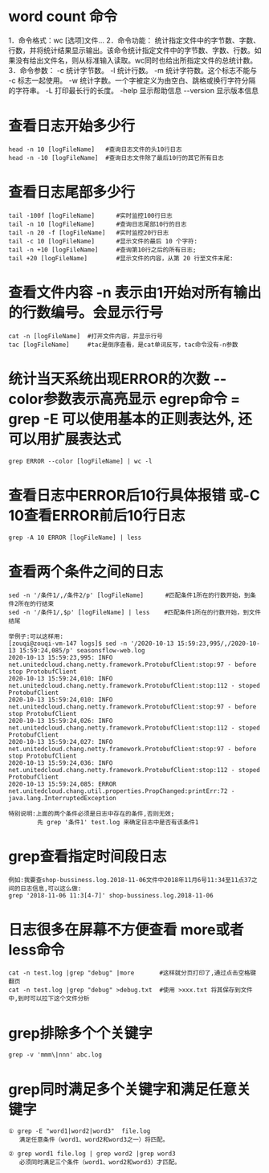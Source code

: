 # word count 命令
1．命令格式：wc [选项]文件...
2．命令功能：
    统计指定文件中的字节数、字数、行数，并将统计结果显示输出。该命令统计指定文件中的字节数、字数、行数。如果没有给出文件名，则从标准输入读取。wc同时也给出所指定文件的总统计数。
3．命令参数：
 -c 统计字节数。
 -l 统计行数。
 -m 统计字符数。这个标志不能与 -c 标志一起使用。
 -w 统计字数。一个字被定义为由空白、跳格或换行字符分隔的字符串。
 -L 打印最长行的长度。
 -help 显示帮助信息
 --version 显示版本信息


# 查看日志开始多少行
```shell script
head -n 10 [logFileName]   #查询日志文件的头10行日志
head -n -10 [logFileName]  #查询日志文件除了最后10行的其它所有日志
```


# 查看日志尾部多少行 
```shell script
tail -100f [logFileName]      #实时监控100行日志
tail -n 10 [logFileName]      #查询日志尾部10行的日志
tail -n 20 -f [logFileName]   #实时监控20行日志
tail -c 10 [logFileName]      #显示文件的最后 10 个字符:
tail -n +10 [logFileName]     #查询第10行之后的所有日志;
tail +20 [logFileName]        #显示文件的内容，从第 20 行至文件末尾:
```


# 查看文件内容  -n 表示由1开始对所有输出的行数编号。会显示行号
```shell script
cat -n [logFileName]  #打开文件内容，并显示行号 
tac [logFileName]     #tac是倒序查看，是cat单词反写，tac命令没有-n参数
```


# 统计当天系统出现ERROR的次数  --color参数表示高亮显示    egrep命令 = grep -E 可以使用基本的正则表达外, 还可以用扩展表达式
```shell script
grep ERROR --color [logFileName] | wc -l
```


# 查看日志中ERROR后10行具体报错  或-C 10查看ERROR前后10行日志
```shell script
grep -A 10 ERROR [logFileName] | less   
```


# 查看两个条件之间的日志
```shell script
sed -n '/条件1/,/条件2/p' [logFileName]      #匹配条件1所在的行数开始，到条件2所在的行结束
sed -n '/条件1/,$p' [logFileName] | less    #匹配条件1所在的行数开始，到文件结尾

举例子:可以这样用:
[zouqi@zouqi-vm-147 logs]$ sed -n '/2020-10-13 15:59:23,995/,/2020-10-13 15:59:24,085/p' seasonsflow-web.log
2020-10-13 15:59:23,995: INFO net.unitedcloud.chang.netty.framework.ProtobufClient:stop:97 - before stop ProtobufClient
2020-10-13 15:59:24,010: INFO net.unitedcloud.chang.netty.framework.ProtobufClient:stop:112 - stoped ProtobufClient
2020-10-13 15:59:24,010: INFO net.unitedcloud.chang.netty.framework.ProtobufClient:stop:97 - before stop ProtobufClient
2020-10-13 15:59:24,026: INFO net.unitedcloud.chang.netty.framework.ProtobufClient:stop:112 - stoped ProtobufClient
2020-10-13 15:59:24,027: INFO net.unitedcloud.chang.netty.framework.ProtobufClient:stop:97 - before stop ProtobufClient
2020-10-13 15:59:24,036: INFO net.unitedcloud.chang.netty.framework.ProtobufClient:stop:112 - stoped ProtobufClient
2020-10-13 15:59:24,085: ERROR net.unitedcloud.chang.util.properties.PropChanged:printErr:72 - java.lang.InterruptedException

特别说明:上面的两个条件必须是日志中存在的条件,否则无效;
        先 grep '条件1' test.log 来确定日志中是否有该条件1
```

   
# grep查看指定时间段日志        
```shell script
例如:我要查shop-bussiness.log.2018-11-06文件中2018年11月6号11:34至11点37之间的日志信息,可以这么做:
grep '2018-11-06 11:3[4-7]' shop-bussiness.log.2018-11-06
```       


# 日志很多在屏幕不方便查看 more或者less命令
```shell script
cat -n test.log |grep "debug" |more       #这样就分页打印了,通过点击空格键翻页
cat -n test.log |grep "debug" >debug.txt  #使用 >xxx.txt 将其保存到文件中,到时可以拉下这个文件分析
```


# grep排除多个个关键字
```shell script
grep -v 'mmm\|nnn' abc.log
```


# grep同时满足多个关键字和满足任意关键字
```
① grep -E "word1|word2|word3"  file.log
   满足任意条件（word1、word2和word3之一）将匹配。

② grep word1 file.log | grep word2 |grep word3
   必须同时满足三个条件（word1、word2和word3）才匹配。
```
